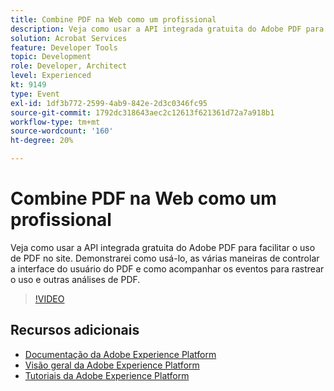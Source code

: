 ```yaml
---
title: Combine PDF na Web como um profissional
description: Veja como usar a API integrada gratuita do Adobe PDF para facilitar o uso de PDF no site. Demonstrarei como usá-lo, as várias maneiras de controlar a interface do usuário do PDF e como acompanhar os eventos para rastrear o uso e outras análises de PDF.
solution: Acrobat Services
feature: Developer Tools
topic: Development
role: Developer, Architect
level: Experienced
kt: 9149
type: Event
exl-id: 1df3b772-2599-4ab9-842e-2d3c0346fc95
source-git-commit: 1792dc318643aec2c12613f621361d72a7a918b1
workflow-type: tm+mt
source-wordcount: '160'
ht-degree: 20%

---
```


# Combine PDF na Web como um profissional

Veja como usar a API integrada gratuita do Adobe PDF para facilitar o uso de PDF no site. Demonstrarei como usá-lo, as várias maneiras de controlar a interface do usuário do PDF e como acompanhar os eventos para rastrear o uso e outras análises de PDF.


>[!VIDEO](https://video.tv.adobe.com/v/337602/?quality=12&learn=on&hidetitle=true)

## Recursos adicionais

- [Documentação da Adobe Experience Platform](https://experienceleague.adobe.com/docs/experience-platform.html?lang=pt-BR)
- [Visão geral da Adobe Experience Platform](https://experienceleague.adobe.com/docs/experience-platform/landing/home.html?lang=pt-BR)
- [Tutoriais da Adobe Experience Platform](https://experienceleague.adobe.com/docs/platform-learn/tutorials/overview.html?lang=pt-BR)
